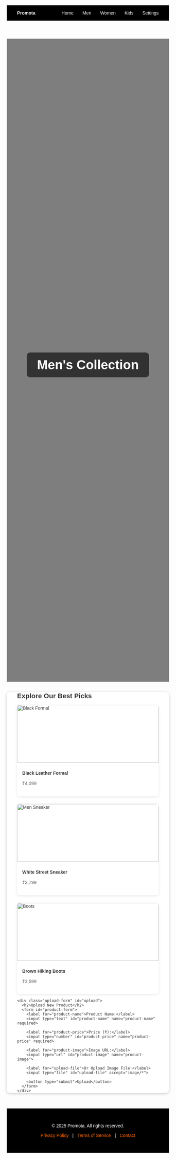 <!DOCTYPE html>
<html lang="en">
<head>
  <meta charset="UTF-8" />
  <meta name="viewport" content="width=device-width, initial-scale=1.0" />
  <title>Men's Collection - Promota</title>
  <link href="https://fonts.googleapis.com/css2?family=Poppins&display=swap" rel="stylesheet">
  <style>
    body {
      font-family: 'Poppins', sans-serif;
      margin: 0;
      background: url('https://images.unsplash.com/photo-1519744792095-2f2205e87b6f') center/cover no-repeat fixed;
      color: #333;
    }
    header {
      background-color: #000;
      color: white;
      padding: 1rem 2rem;
      display: flex;
      justify-content: space-between;
      align-items: center;
    }
    nav a {
      color: white;
      margin-left: 1.5rem;
      text-decoration: none;
      font-weight: 500;
    }
    nav a:hover {
      color: #ff6600;
    }
    .hero {
      background: rgba(0, 0, 0, 0.5);
      height: 50vh;
      display: flex;
      justify-content: center;
      align-items: center;
      color: white;
      text-align: center;
    }
    .hero h1 {
      font-size: 2.5rem;
      background: rgba(0,0,0,0.6);
      padding: 1rem 2rem;
      border-radius: 10px;
    }
    .section {
      max-width: 1200px;
      margin: 2rem auto;
      padding: 0 2rem;
      background: white;
      border-radius: 10px;
      box-shadow: 0 2px 10px rgba(0,0,0,0.2);
    }
    .section h2 {
      margin-bottom: 1rem;
    }
    .products {
      display: grid;
      grid-template-columns: repeat(auto-fill, minmax(220px, 1fr));
      gap: 1.5rem;
    }
    .product-card {
      background: white;
      border-radius: 8px;
      box-shadow: 0 2px 8px rgba(0,0,0,0.1);
      overflow: hidden;
      transition: transform 0.2s;
    }
    .product-card:hover {
      transform: translateY(-5px);
    }
    .product-card img {
      width: 100%;
      height: 180px;
      object-fit: cover;
    }
    .product-info {
      padding: 1rem;
    }
    .product-info h4 {
      margin: 0.5rem 0;
    }
    .product-info p {
      color: #666;
      font-size: 0.9rem;
    }
    .upload-form {
      margin-top: 2rem;
    }
    .upload-form label {
      display: block;
      margin-bottom: 0.5rem;
    }
    .upload-form input[type="text"],
    .upload-form input[type="number"],
    .upload-form input[type="url"] {
      padding: 0.5rem;
      width: 100%;
      margin-bottom: 1rem;
      border: 1px solid #ccc;
      border-radius: 5px;
    }
    .upload-form input[type="file"] {
      margin-bottom: 1rem;
    }
    .upload-form button {
      background: #ff6600;
      color: white;
      padding: 0.6rem 1.2rem;
      border: none;
      border-radius: 5px;
      cursor: pointer;
    }
    footer {
      background: #000;
      color: white;
      padding: 2rem;
      text-align: center;
      margin-top: 3rem;
    }
    footer a {
      color: #ff6600;
      margin: 0 0.5rem;
      text-decoration: none;
    }
  </style>
</head>
<body>
  <header>
    <div><strong>Promota</strong></div>
    <nav>
      <a href="#">Home</a>
      <a href="#">Men</a>
      <a href="#">Women</a>
      <a href="#">Kids</a>
      <a href="#upload">Settings</a>
    </nav>
  </header>

  <div class="hero">
    <h1>Men's Collection</h1>
  </div>

  <div class="section">
    <h2>Explore Our Best Picks</h2>
    <div class="products" id="product-list">
      <div class="product-card">
        <img src="https://images.unsplash.com/photo-1606813902786-f5d1e44d06f3" alt="Black Formal">
        <div class="product-info">
          <h4>Black Leather Formal</h4>
          <p>₹4,099</p>
        </div>
      </div>
      <div class="product-card">
        <img src="https://images.unsplash.com/photo-1587668173629-d6e0f12a4a58" alt="Men Sneaker">
        <div class="product-info">
          <h4>White Street Sneaker</h4>
          <p>₹2,799</p>
        </div>
      </div>
      <div class="product-card">
        <img src="https://images.unsplash.com/photo-1528701800484-3c8b2640c2d2" alt="Boots">
        <div class="product-info">
          <h4>Brown Hiking Boots</h4>
          <p>₹3,599</p>
        </div>
      </div>
    </div>

    <div class="upload-form" id="upload">
      <h2>Upload New Product</h2>
      <form id="product-form">
        <label for="product-name">Product Name:</label>
        <input type="text" id="product-name" name="product-name" required>

        <label for="product-price">Price (₹):</label>
        <input type="number" id="product-price" name="product-price" required>

        <label for="product-image">Image URL:</label>
        <input type="url" id="product-image" name="product-image">

        <label for="upload-file">Or Upload Image File:</label>
        <input type="file" id="upload-file" accept="image/*">

        <button type="submit">Upload</button>
      </form>
    </div>
  </div>

  <footer>
    <p>&copy; 2025 Promota. All rights reserved.</p>
    <p>
      <a href="#">Privacy Policy</a> |
      <a href="#">Terms of Service</a> |
      <a href="#">Contact</a>
    </p>
  </footer>

  <script>
    document.getElementById('product-form').addEventListener('submit', function(event) {
      event.preventDefault();

      const name = document.getElementById('product-name').value;
      const price = document.getElementById('product-price').value;
      const imageURL = document.getElementById('product-image').value;
      const fileInput = document.getElementById('upload-file');

      if (fileInput.files.length > 0) {
        const reader = new FileReader();
        reader.onload = function(e) {
          createProductCard(name, price, e.target.result);
        };
        reader.readAsDataURL(fileInput.files[0]);
      } else {
        createProductCard(name, price, imageURL);
      }

      document.getElementById('product-form').reset();
    });

    function createProductCard(name, price, image) {
      const card = document.createElement('div');
      card.className = 'product-card';
      card.innerHTML = `
        <img src="${image}" alt="${name}">
        <div class="product-info">
          <h4>${name}</h4>
          <p>₹${price}</p>
        </div>
      `;
      document.getElementById('product-list').appendChild(card);
    }
  </script>
</body>
</html>

